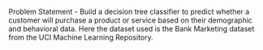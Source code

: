 Problem Statement - Build a decision tree classifier to predict whether a customer will purchase a product or service based on their demographic and behavioral data. 
Here the dataset used is the Bank Marketing dataset from the UCI Machine Learning Repository.
